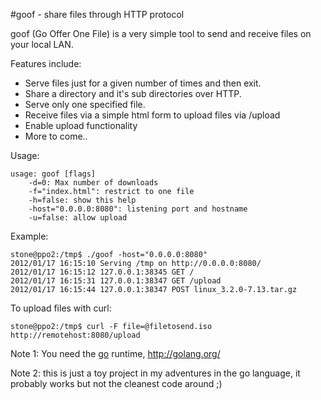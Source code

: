 #goof - share files through HTTP protocol

goof (Go Offer One File) is a very simple tool to send and receive files on your
local LAN. 

Features include:

 * Serve files just for a given number of times and then exit.
 * Share a directory and it's sub directories over HTTP.
 * Serve only one specified file.
 * Receive files via a simple html form to upload files via /upload
 * Enable upload functionality
 * More to come..


Usage:

    usage: goof [flags]
        -d=0: Max number of downloads
        -f="index.html": restrict to one file
        -h=false: show this help
        -host="0.0.0.0:8080": listening port and hostname
        -u=false: allow upload

Example:

    stone@ppo2:/tmp$ ./goof -host="0.0.0.0:8080"
    2012/01/17 16:15:10 Serving /tmp on http://0.0.0.0:8080/
    2012/01/17 16:15:12 127.0.0.1:38345 GET /
    2012/01/17 16:15:31 127.0.0.1:38347 GET /upload
    2012/01/17 16:15:44 127.0.0.1:38347 POST linux_3.2.0-7.13.tar.gz


To upload files with curl:

    stone@ppo2:/tmp$ curl -F file=@filetosend.iso  http://remotehost:8080/upload


Note 1: You need the [go][] runtime, <http://golang.org/>

Note 2: this is just a toy project in my adventures in the go language, it probably works
but not the cleanest code around ;) 

[go]:http://golang.org/  "The Go Programming language"
